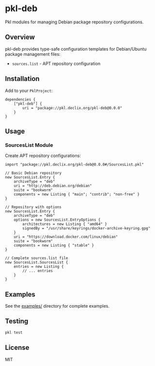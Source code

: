 # pkl-deb

Pkl modules for managing Debian package repository configurations.

## Overview

pkl-deb provides type-safe configuration templates for Debian/Ubuntu package management files:
- `sources.list` - APT repository configuration

## Installation

Add to your `PklProject`:

```pkl
dependencies {
    ["pkl-deb"] {
        uri = "package://pkl.declix.org/pkl-deb@0.0.0"
    }
}
```

## Usage

### SourcesList Module

Create APT repository configurations:

```pkl
import "package://pkl.declix.org/pkl-deb@0.0.0#/SourcesList.pkl"

// Basic Debian repository
new SourcesList.Entry {
    archiveType = "deb"
    uri = "http://deb.debian.org/debian"
    suite = "bookworm"
    components = new Listing { "main"; "contrib"; "non-free" }
}

// Repository with options
new SourcesList.Entry {
    archiveType = "deb"
    options = new SourcesList.EntryOptions {
        architectures = new Listing { "amd64" }
        signedBy = "/usr/share/keyrings/docker-archive-keyring.gpg"
    }
    uri = "https://download.docker.com/linux/debian"
    suite = "bookworm"
    components = new Listing { "stable" }
}

// Complete sources.list file
new SourcesList.SourcesList {
    entries = new Listing {
        // ... entries
    }
}
```

## Examples

See the [examples/](examples/) directory for complete examples.

## Testing

```bash
pkl test
```

## License

MIT